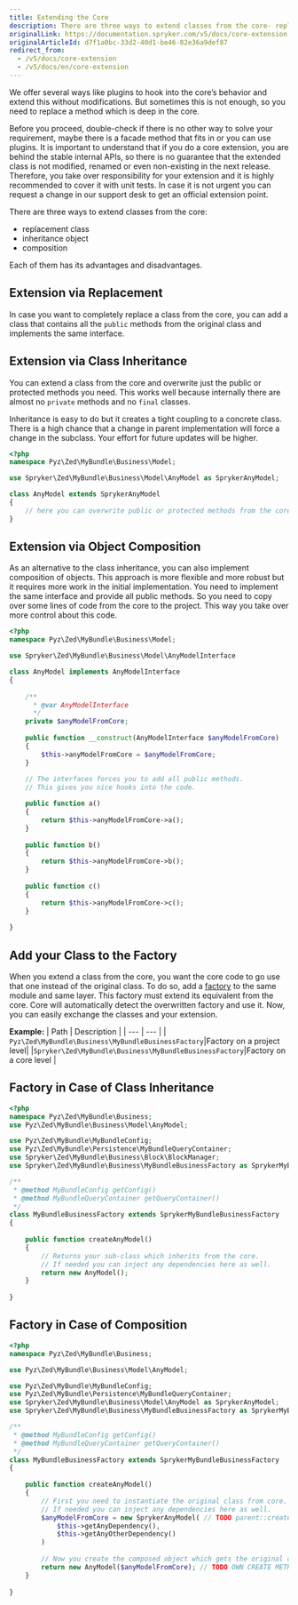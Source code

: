 ```yaml
---
title: Extending the Core
description: There are three ways to extend classes from the core- replacement class, inheritance object, composition. Each of them has its advantages and disadvantages.
originalLink: https://documentation.spryker.com/v5/docs/core-extension
originalArticleId: d7f1a0bc-33d2-40d1-be46-82e36a9def87
redirect_from:
  - /v5/docs/core-extension
  - /v5/docs/en/core-extension
---
```


We offer several ways like plugins to hook into the core’s behavior and extend this without modifications. But sometimes this is not enough, so you need to replace a method which is deep in the core.

Before you proceed, double-check if there is no other way to solve your requirement, maybe there is a facade method that fits in or you can use plugins. It is important to understand that if you do a core extension, you are behind the stable internal APIs, so there is no guarantee that the extended class is not modified, renamed or even non-existing in the next release. Therefore, you take over responsibility for your extension and it is highly recommended to cover it with unit tests. In case it is not urgent you can request a change in our support desk to get an official extension point.

There are three ways to extend classes from the core:

* replacement class
* inheritance object
* composition

Each of them has its advantages and disadvantages.

## Extension via Replacement
In case you want to completely replace a class from the core, you can add a class that contains all the `public` methods from the original class and implements the same interface.

## Extension via Class Inheritance
You can extend a class from the core and overwrite just the public or protected methods you need. This works well because internally there are almost no `private` methods and no `final` classes.

Inheritance is easy to do but it creates a tight coupling to a concrete class. There is a high chance that a change in parent implementation will force a change in the subclass. Your effort for future updates will be higher.

```php
<?php
namespace Pyz\Zed\MyBundle\Business\Model;

use Spryker\Zed\MyBundle\Business\Model\AnyModel as SprykerAnyModel;

class AnyModel extends SprykerAnyModel
{
    // here you can overwrite public or protected methods from the core
}
```

## Extension via Object Composition
As an alternative to the class inheritance, you can also implement composition of objects. This approach is more flexible and more robust but it requires more work in the initial implementation. You need to implement the same interface and provide all public methods. So you need to copy over some lines of code from the core to the project. This way you take over more control about this code.

```php
<?php
namespace Pyz\Zed\MyBundle\Business\Model;

use Spryker\Zed\MyBundle\Business\Model\AnyModelInterface

class AnyModel implements AnyModelInterface
{
    
    /**
      * @var AnyModelInterface
      */
    private $anyModelFromCore;
    
    public function __construct(AnyModelInterface $anyModelFromCore)
    {
        $this->anyModelFromCore = $anyModelFromCore;
    }
    
    // The interfaces forces you to add all public methods. 
    // This gives you nice hooks into the code.

    public function a()
    {
        return $this->anyModelFromCore->a();
    }
    
    public function b()
    {
        return $this->anyModelFromCore->b();
    }
    
    public function c() 
    {
        return $this->anyModelFromCore->c();
    }
    
}
```

## Add your Class to the Factory
When you extend a class from the core, you want the core code to go use that one instead of the original class. To do so, add a [factory](/docs/scos/dev/developer-guides/202005.0/development-guide/back-end/data-manipulation/data-enrichment/factory/creating-instances-of-classes-factory.html) to the same module and same layer. This factory must extend its equivalent from the core. Core will automatically detect the overwritten factory and use it. Now, you can easily exchange the classes and your extension.

**Example:**
| Path | Description |
| --- | --- |
| `Pyz\Zed\MyBundle\Business\MyBundleBusinessFactory`|Factory on a project level|
|`Spryker\Zed\MyBundle\Business\MyBundleBusinessFactory`|Factory on a core level |

## Factory in Case of Class Inheritance
```php
<?php
namespace Pyz\Zed\MyBundle\Business;
use Pyz\Zed\MyBundle\Business\Model\AnyModel;

use Pyz\Zed\MyBundle\MyBundleConfig;
use Pyz\Zed\MyBundle\Persistence\MyBundleQueryContainer;
use Spryker\Zed\MyBundle\Business\Block\BlockManager;
use Spryker\Zed\MyBundle\Business\MyBundleBusinessFactory as SprykerMyBundleBusinessFactory;

/**
 * @method MyBundleConfig getConfig()
 * @method MyBundleQueryContainer getQueryContainer()
 */
class MyBundleBusinessFactory extends SprykerMyBundleBusinessFactory
{
    
    public function createAnyModel()
    {
        // Returns your sub-class which inherits from the core. 
        // If needed you can inject any dependencies here as well.
        return new AnyModel();
    }
    
}
```

## Factory in Case of Composition
```php
<?php
namespace Pyz\Zed\MyBundle\Business;

use Pyz\Zed\MyBundle\Business\Model\AnyModel;

use Pyz\Zed\MyBundle\MyBundleConfig;
use Pyz\Zed\MyBundle\Persistence\MyBundleQueryContainer;
use Spryker\Zed\MyBundle\Business\Model\AnyModel as SprykerAnyModel;
use Spryker\Zed\MyBundle\Business\MyBundleBusinessFactory as SprykerMyBundleBusinessFactory;

/**
 * @method MyBundleConfig getConfig()
 * @method MyBundleQueryContainer getQueryContainer()
 */
class MyBundleBusinessFactory extends SprykerMyBundleBusinessFactory
{
    
    public function createAnyModel()
    {
        // First you need to instantiate the original class from core.
        // If needed you can inject any dependencies here as well.
        $anyModelFromCore = new SprykerAnyModel( // TODO parent::createAnyModel();
            $this->getAnyDependency(),
            $this->getAnyOtherDependency()
        )
        
        // Now you create the composed object which gets the original class injected
        return new AnyModel($anyModelFromCore); // TODO OWN CREATE METHOD
    }
    
}
```

